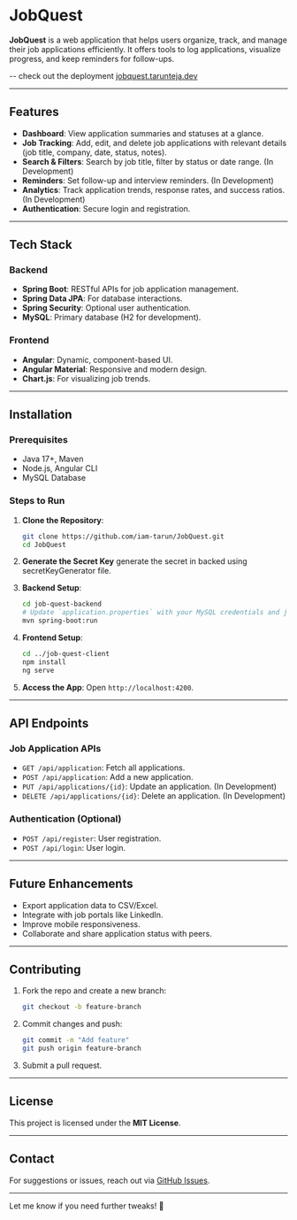 # JobQuest

**JobQuest** is a web application that helps users organize, track, and manage their job applications efficiently. It offers tools to log applications, visualize progress, and keep reminders for follow-ups.

-- check out the deployment [jobquest.tarunteja.dev](https://jobquest.tarunteja.dev)

---

## Features

- **Dashboard**: View application summaries and statuses at a glance.
- **Job Tracking**: Add, edit, and delete job applications with relevant details (job title, company, date, status, notes).
- **Search & Filters**: Search by job title, filter by status or date range. (In Development)
- **Reminders**: Set follow-up and interview reminders. (In Development)
- **Analytics**: Track application trends, response rates, and success ratios. (In Development)
- **Authentication**: Secure login and registration.

---

## Tech Stack

### Backend
- **Spring Boot**: RESTful APIs for job application management.
- **Spring Data JPA**: For database interactions.
- **Spring Security**: Optional user authentication.
- **MySQL**: Primary database (H2 for development).

### Frontend
- **Angular**: Dynamic, component-based UI.
- **Angular Material**: Responsive and modern design.
- **Chart.js**: For visualizing job trends.

---

## Installation

### Prerequisites
- Java 17+, Maven
- Node.js, Angular CLI
- MySQL Database

### Steps to Run

1. **Clone the Repository**:
   ```bash
   git clone https://github.com/iam-tarun/JobQuest.git
   cd JobQuest
   ```
2. **Generate the Secret Key**
   generate the secret in backed using secretKeyGenerator file.

3. **Backend Setup**:
   ```bash
   cd job-quest-backend
   # Update `application.properties` with your MySQL credentials and jwt secret token.
   mvn spring-boot:run
   ```

4. **Frontend Setup**:
   ```bash
   cd ../job-quest-client
   npm install
   ng serve
   ```

5. **Access the App**: Open `http://localhost:4200`.

---

## API Endpoints

### Job Application APIs
- `GET /api/application`: Fetch all applications.
- `POST /api/application`: Add a new application.
- `PUT /api/applications/{id}`: Update an application. (In Development)
- `DELETE /api/applications/{id}`: Delete an application. (In Development)

### Authentication (Optional)
- `POST /api/register`: User registration.
- `POST /api/login`: User login.

---

## Future Enhancements
- Export application data to CSV/Excel.
- Integrate with job portals like LinkedIn.
- Improve mobile responsiveness.
- Collaborate and share application status with peers.

---

## Contributing
1. Fork the repo and create a new branch:
   ```bash
   git checkout -b feature-branch
   ```
2. Commit changes and push:
   ```bash
   git commit -m "Add feature"
   git push origin feature-branch
   ```
3. Submit a pull request.

---

## License
This project is licensed under the **MIT License**.

---

## Contact
For suggestions or issues, reach out via [GitHub Issues](https://github.com/iam-tarun/JobQuest/issues).

--- 

Let me know if you need further tweaks! 🚀
